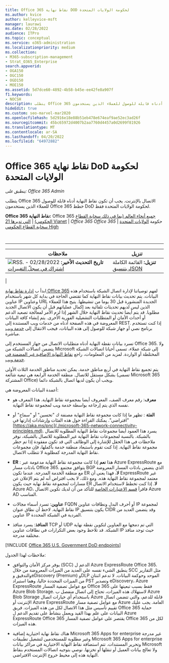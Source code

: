 ```yaml
---
title: Office 365 نقاط نهاية DOD لحكومة الولايات المتحدة
ms.author: kvice
author: kelleyvice-msft
manager: laurawi
ms.date: 02/28/2022
audience: ITPro
ms.topic: conceptual
ms.service: o365-administration
ms.localizationpriority: medium
ms.collection:
- M365-subscription-management
- Strat_O365_Enterprise
search.appverid:
- OGA150
- OGC150
- OGD150
- MOE150
ms.assetid: 5d7dce60-4892-4b58-b45e-ee42fe8a907f
f1.keywords:
- NOCSH
description: يتطلب Office 365 الاتصال بالإنترنت. يجب أن تكون نقاط النهاية أدناه قابلة للوصول للعملاء الذين يستخدمون Office 365 خطط DoD لحكومة الولايات المتحدة فقط.
hideEdit: true
ms.custom: seo-marvel-mar2020
ms.openlocfilehash: 5d2916e18e88b51eb478e674eaf9ae52ec3ad26f
ms.sourcegitcommit: 45bc65972d4007b2aa7760d4457a0d2699f81926
ms.translationtype: MT
ms.contentlocale: ar-SA
ms.lasthandoff: 04/20/2022
ms.locfileid: "64972882"
---
```

# <a name="office-365-us-government-dod-endpoints"></a>Office 365 نقاط نهاية DoD لحكومة الولايات المتحدة

*ينطبق على: Office 365 Admin*

يتطلب Office 365 الاتصال بالإنترنت. يجب أن تكون نقاط النهاية أدناه قابلة للوصول للعملاء الذين يستخدمون Office 365 خطط DoD لحكومة الولايات المتحدة فقط.
  
**Office 365 نقاط النهاية:** Office 365 [جميع أنحاء العالم (بما في ذلك سحابة القطاع الحكومي)](urls-and-ip-address-ranges.md) \| [التي تديرها 21 Vianet](urls-and-ip-address-ranges-21vianet.md) \| *Office 365 Office 365* \| حكومة [الولايات المتحدة سحابة القطاع الحكومي High](microsoft-365-u-s-government-gcc-high-endpoints.md)

<br>

****

|ملاحظات|تنزيل|
|---|---|
|**تاريخ التحديث الأخير:** 02/28/2022 - ![RSS.](../media/5dc6bb29-25db-4f44-9580-77c735492c4b.png) [اشتراك في سجلّ التغييرات](https://endpoints.office.com/version/USGOVDoD?allversions=true&format=rss&clientrequestid=b10c5ed1-bad1-445f-b386-b919946339a7)|**تنزيل:** القائمة الكاملة [بتنسيق JSON](https://endpoints.office.com/endpoints/USGOVDoD?clientrequestid=b10c5ed1-bad1-445f-b386-b919946339a7)|
|

ابدأ ب [إدارة نقاط نهاية Office 365](managing-office-365-endpoints.md) لفهم توصياتنا لإدارة اتصال الشبكة باستخدام هذه البيانات. يتم تحديث بيانات نقاط النهاية كما تقتضي الحاجة في بداية كل شهر باستخدام عناوين IP وعناوين URL الجديدة المنشورة قبل 30 يوما من تنشيطها. يتيح هذا للعملاء الذين ليس لديهم تحديثات تلقائية بعد إكمال عملياتهم قبل أن يكون الاتصال الجديد مطلوبا. قد يتم أيضا تحديث نقاط النهاية خلال الشهر إذا لزم الأمر لمعالجة تصعيد الدعم أو أحداث الأمان أو المتطلبات التشغيلية الفورية الأخرى. يتم إنشاء كافة البيانات المعروضة في هذه الصفحة أدناه من خدمات ويب المستندة إلى REST. إذا كنت تستخدم برنامج نصي أو جهاز شبكة للوصول إلى هذه البيانات، فيجب الانتقال إلى [خدمة ويب](microsoft-365-ip-web-service.md) مباشرة.

تسرد بيانات نقطة النهاية أدناه متطلبات الاتصال من جهاز المستخدم إلى Office 365. ولا يتضمن اتصالات الشبكة من Microsoft إلى شبكة عملاء، تسمى أحيانا اتصالات الشبكة المختلطة أو الواردة. لمزيد من المعلومات، راجع [نقاط النهاية الإضافية غير المضمنة في خدمة ويب](additional-office365-ip-addresses-and-urls.md).

يتم تجميع نقاط النهاية في أربع مناطق خدمة. يمكن تحديد مناطق الخدمة الثلاث الأولى بشكل مستقل للاتصال. منطقة الخدمة الرابعة هي تبعية شائعة (تسمى Microsoft 365 المشتركة Office) ويجب أن يكون لديها اتصال بالشبكة دائما.

أعمدة البيانات المعروضة هي:

- **معرف**: رقم معرف الصف، المعروف أيضا بمجموعة نقاط النهاية. هذا المعرف هو نفسه الذي يتم إرجاعه بواسطة خدمة ويب لمجموعة نقاط النهاية.

- **الفئة** : تظهر ما إذا كانت مجموعة نقاط النهاية مصنفة ك "تحسين" أو "سماح" أو "افتراضي". يمكنك القراءة حول هذه الفئات وإرشادات إدارتها في [https://aka.ms/pnc](./microsoft-365-network-connectivity-principles.md). يسرد هذا العمود أيضا مجموعات نقاط النهاية المطلوبة للاتصال بالشبكة. بالنسبة لمجموعات نقاط النهاية غير المطلوبة للاتصال بالشبكة، نوفر ملاحظات في هذا الحقل للإشارة إلى الوظائف التي قد تكون مفقودة إذا تم حظر مجموعة نقاط النهاية. إذا كنت تقوم باستبعاد منطقة خدمة بأكملها، فإن مجموعات نقاط النهاية المدرجة كمطلوبة لا تتطلب الاتصال.

- **ER** : هذا **نعم** إذا كانت مجموعة نقاط النهاية مدعومة عبر Azure ExpressRoute مع بادئات مسار Office 365. يتوافق مجتمع BGP الذي يتضمن بادئات المسار المعروضة مع منطقة الخدمة المدرجة. عندما تكون ER **لا**، فهذا يعني أن ExpressRoute غير معتمد لمجموعة نقاط النهاية هذه. ومع ذلك، لا يجب افتراض أنه لم يتم الإعلان عن مسارات لمجموعة نقاط نهاية حيث يكون ER **لا**. إذا كنت تخطط لاستخدام الاتصال Azure AD، فاقرأ [قسم الاعتبارات الخاصة](/azure/active-directory/hybrid/reference-connect-instances#microsoft-azure-government) للتأكد من أن لديك تكوين الاتصال Azure AD المناسب.

- **عناوين**: تسرد أسماء مجالات FQDN أو أحرف البدل ونطاقات عناوين IP لمجموعة نقاط النهاية. لاحظ أن نطاق عنوان IP يكون بتنسيق CIDR وقد يتضمن العديد من عناوين IP الفردية في الشبكة المحددة.

- **المنافذ**: يسرد منافذ TCP أو UDP التي تم دمجها مع العناوين لتكوين نقطة نهاية الشبكة. قد تلاحظ وجود بعض التكرارات في نطاقات عناوين IP حيث توجد منافذ مختلفة مدرجة.

[!INCLUDE [Office 365 U.S. Government DoD endpoints](../includes/office-365-u.s.-government-dod-endpoints.md)]
  
ملاحظات لهذا الجدول:

- يوفر مركز الأمان والتوافق (SCC) الدعم ل Azure ExpressRoute Office 365. ينطبق الشيء نفسه على العديد من الميزات المعروضة من خلال SCC مثل التقارير والتدقيق وeDiscovery (Premium) وDLP الموحد وحوكمة البيانات. لا تدعم اثنتان من الميزات المحددة حاليا، وهما استيراد PST وتصدير eDiscovery، Azure ExpressRoute مع عوامل تصفية المسار Office 365 فقط بسبب تبعيتها على Azure Blob Storage. لاستهلاك هذه الميزات، تحتاج إلى اتصال منفصل ب Azure Blob Storage باستخدام أي خيارات اتصال Azure قابلة للدعم، والتي تتضمن اتصال الإنترنت أو Azure ExpressRoute مع عوامل تصفية مسار Azure العامة. يجب عليك تقييم تأسيس مثل هذا الاتصال لكل من هذه الميزات. فريق Office 365 حماية البيانات على علم بهذا القيد ويعمل بنشاط على تقديم الدعم ل Azure ExpressRoute Office 365 يقتصر على عوامل تصفية المسار Office 365 لكل من هذه الميزات.

- هناك نقاط نهاية اختيارية إضافية Microsoft 365 Apps for enterprise غير مدرجة وغير مطلوبة للمستخدمين لتشغيل تطبيقات Microsoft 365 Apps for enterprise وتحرير المستندات. تتم استضافة نقاط النهاية الاختيارية في مراكز بيانات Microsoft ولا تعالج بيانات العميل أو تنقلها أو تخزنها. نوصي بتوجيه اتصالات المستخدم بنقاط النهاية هذه إلى محيط خروج الإنترنت الافتراضي.
